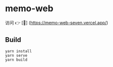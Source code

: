# memo-web
访问 👉 [🔗] (https://memo-web-seven.vercel.app/)

## Build

```
yarn install
yarn serve
yarn build
```
